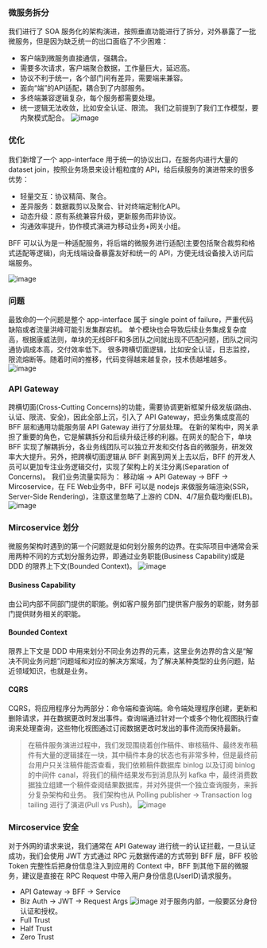 
### 微服务拆分
我们进行了 SOA 服务化的架构演进，按照垂直功能进行了拆分，对外暴露了一批微服务，但是因为缺乏统一的出口面临了不少困难：
- 客户端到微服务直接通信，强耦合。
- 需要多次请求，客户端聚合数据，工作量巨大，延迟高。
- 协议不利于统一，各个部门间有差异，需要端来兼容。
- 面向“端”的API适配，耦合到了内部服务。
- 多终端兼容逻辑复杂，每个服务都需要处理。
- 统一逻辑无法收敛，比如安全认证、限流。
我们之前提到了我们工作模型，要内聚模式配合。
![image](https://tva3.sinaimg.cn/large/a616b9a4ly1gmncuejlfjj20sa0p340n.jpg)
### 优化
我们新增了一个 app-interface 用于统一的协议出口，在服务内进行大量的 dataset join，按照业务场景来设计粗粒度的 API，给后续服务的演进带来的很多优势：
- 轻量交互：协议精简、聚合。
- 差异服务：数据裁剪以及聚合、针对终端定制化API。
- 动态升级：原有系统兼容升级，更新服务而非协议。
- 沟通效率提升，协作模式演进为移动业务+网关小组。

BFF 可以认为是一种适配服务，将后端的微服务进行适配(主要包括聚合裁剪和格式适配等逻辑)，向无线端设备暴露友好和统一的 API，方便无线设备接入访问后端服务。

![image](https://tvax3.sinaimg.cn/large/a616b9a4ly1gmncv28pflj20sa0unmzw.jpg)

### 问题
最致命的一个问题是整个 app-interface 属于 single point of failure，严重代码缺陷或者流量洪峰可能引发集群宕机。
单个模块也会导致后续业务集成复杂度高，根据康威法则，单块的无线BFF和多团队之间就出现不匹配问题，团队之间沟通协调成本高，交付效率低下。
很多跨横切面逻辑，比如安全认证，日志监控，限流熔断等。随着时间的推移，代码变得越来越复杂，技术债越堆越多。
![image](https://tvax2.sinaimg.cn/large/a616b9a4ly1gmncxgxfohj20sa0unjv0.jpg)

### API Gateway
跨横切面(Cross-Cutting Concerns)的功能，需要协调更新框架升级发版(路由、认证、限流、安全)，因此全部上沉，引入了 API Gateway，把业务集成度高的 BFF 层和通用功能服务层 API Gateway 进行了分层处理。
在新的架构中，网关承担了重要的角色，它是解耦拆分和后续升级迁移的利器。在网关的配合下，单块 BFF 实现了解耦拆分，各业务线团队可以独立开发和交付各自的微服务，研发效率大大提升。另外，把跨横切面逻辑从 BFF 剥离到网关上去以后，BFF 的开发人员可以更加专注业务逻辑交付，实现了架构上的关注分离(Separation of Concerns)。
我们业务流量实际为：
移动端 -> API Gateway -> BFF -> Mircoservice，在 FE Web业务中，BFF 可以是 nodejs 来做服务端渲染(SSR，Server-Side Rendering)，注意这里忽略了上游的 CDN、4/7层负载均衡(ELB)。
![image](https://tva3.sinaimg.cn/large/a616b9a4ly1gmndqn3qd4j20sa0undji.jpg)
### Mircoservice 划分
微服务架构时遇到的第一个问题就是如何划分服务的边界。在实际项目中通常会采用两种不同的方式划分服务边界，即通过业务职能(Business Capability)或是 DDD 的限界上下文(Bounded Context)。
![image](https://tvax4.sinaimg.cn/large/a616b9a4ly1gmndrfwtq8j20se0kqjsx.jpg)
#### Business Capability
由公司内部不同部门提供的职能。例如客户服务部门提供客户服务的职能，财务部门提供财务相关的职能。
#### Bounded Context
限界上下文是 DDD 中用来划分不同业务边界的元素，这里业务边界的含义是“解决不同业务问题”问题域和对应的解决方案域，为了解决某种类型的业务问题，贴近领域知识，也就是业务。
#### CQRS
CQRS，将应用程序分为两部分：命令端和查询端。命令端处理程序创建，更新和删除请求，并在数据更改时发出事件。查询端通过针对一个或多个物化视图执行查询来处理查询，这些物化视图通过订阅数据更改时发出的事件流而保持最新。
> 在稿件服务演进过程中，我们发现围绕着创作稿件、审核稿件、最终发布稿件有大量的逻辑揉在一块，其中稿件本身的状态也有非常多种，但是最终前台用户只关注稿件能否查看，我们依赖稿件数据库 binlog 以及订阅 binlog 的中间件 canal，将我们的稿件结果发布到消息队列 kafka 中，最终消费数据独立组建一个稿件查阅结果数据库，并对外提供一个独立查询服务，来拆分复杂架构和业务。
我们架构也从 Polling publisher -> Transaction log tailing 进行了演进(Pull vs Push)。
![image](https://tvax2.sinaimg.cn/large/a616b9a4ly1gmndrxq900j20tp0wo0wc.jpg)
### Mircoservice 安全
对于外网的请求来说，我们通常在 API Gateway 进行统一的认证拦截，一旦认证成功，我们会使用 JWT 方式通过 RPC 元数据传递的方式带到 BFF 层，BFF 校验 Token 完整性后把身份信息注入到应用的 Context 中，BFF 到其他下层的微服务，建议是直接在 RPC Request 中带入用户身份信息(UserID)请求服务。
- API Gateway -> BFF -> Service
- Biz Auth  -> JWT -> Request Args
![image](https://tva1.sinaimg.cn/large/a616b9a4ly1gmndsiorjwj20sa0unjve.jpg)
对于服务内部，一般要区分身份认证和授权。
- Full Trust
- Half Trust
- Zero Trust
